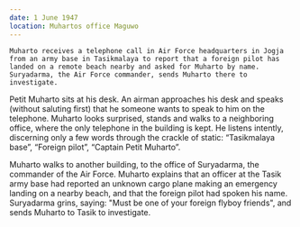 ```yaml
---
date: 1 June 1947
location: Muhartos office Maguwo
---
```


```treatment
Muharto receives a telephone call in Air Force headquarters in Jogja from an army base in Tasikmalaya to report that a foreign pilot has landed on a remote beach nearby and asked for Muharto by name. Suryadarma, the Air Force commander, sends Muharto there to investigate.  

```



Petit Muharto sits at his desk. An airman approaches his desk and speaks (without saluting first) that he someone wants to speak to him on the telephone. Muharto looks surprised, stands and walks to a neighboring office, where the only telephone in the building is kept. He listens intently, discerning only a few words through the crackle of static: “Tasikmalaya base”, “Foreign pilot”, “Captain Petit Muharto”. 

Muharto walks to another building, to the office of Suryadarma, the commander of the Air Force. Muharto explains that an officer at the Tasik army base had reported an unknown cargo plane making an emergency landing on a nearby beach, and that the foreign pilot had spoken his name. Suryadarma grins, saying: "Must be
one of your foreign flyboy friends", and sends Muharto to Tasik to
investigate. 

